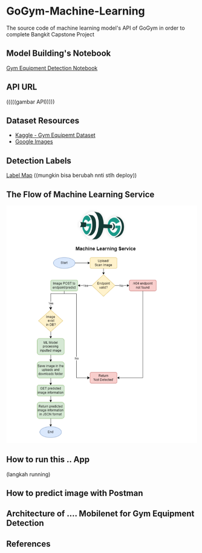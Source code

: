 # GoGym-Machine-Learning
The source code of machine learning model's API of GoGym in order to complete Bangkit Capstone Project

## Model Building's Notebook
[Gym Equipment Detection Notebook](https://colab.research.google.com/drive/1lpqiWWsqOAdT8ymVyOaknCTqCBMEQs7X?usp=sharing)

## API URL
(((((gambar API)))))

## Dataset Resources
- [Kaggle - Gym Equipemt Dataset](https://www.kaggle.com/datasets/dutt2302/gym-equipment)
- [Google Images](https://images.google.com/)

## Detection Labels
[Label Map](https://github.com/bangkit-gogym/GoGym/blob/Machine-Learning/labels/label_map.pbtxt)
((mungkin bisa berubah nnti stlh deploy))

## The Flow of Machine Learning Service
![ML Service](https://github.com/bangkit-gogym/GoGym/blob/Machine-Learning/assets/Machine%20Learning%20Service.png)

## How to run this .. App
(langkah running)

## How to predict image with Postman

## Architecture of .... Mobilenet for Gym Equipment Detection

## References
